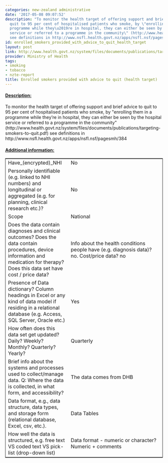 ```yaml
---
categories: new-zealand administrative
date: '2017-05-08 09:07:52'
description: "To monitor the health target of offering support and brief advice to
  quit to 95 per cent of hospitalised patients who smoke, by \"enrolling them in a
  programme while they\u2019re in hospital, they can either be seen by the hospital
  service or referred to a programme in the community\" (http://www.health.govt.nz/system/files/documents/publications/targeting-smokers-to-quit.pdf)
  see definitions in http://www.nsfl.health.govt.nz/apps/nsfl.nsf/pagesmh/384"
id: enrolled_smokers_provided_with_advice_to_quit_health_target
layout: post
link: http://www.health.govt.nz/system/files/documents/publications/targeting-smokers-to-quit.pdf
provider: Ministry of Health
tags:
- smoking
- tobacco
- nzte-report
title: Enrolled smokers provided with advice to quit (health target)
---
```



 <h4> <u>Description:</u> </h4>
To monitor the health target of offering support and brief advice to quit to 95 per cent of hospitalised patients who smoke, by "enrolling them in a programme while they’re in hospital, they can either be seen by the hospital service or referred to a programme in the community" (http://www.health.govt.nz/system/files/documents/publications/targeting-smokers-to-quit.pdf) see definitions in http://www.nsfl.health.govt.nz/apps/nsfl.nsf/pagesmh/384
 <h4> <u>Additional information:</u> </h4>
 <table style="border: 1px solid">
 <tr> <td width="40%">Have_(encrypted)_NHI</td> <td>No</td> </tr>
 <tr> <td width="40%">Personally identifiable (e.g. linked to NHI numbers) and longitudinal or aggregated (e.g. for planning, clinical research etc.)?</td> <td>No</td> </tr>
 <tr> <td width="40%">Scope</td> <td>National</td> </tr>
 <tr> <td width="40%">Does the data contain diagnoses and clinical outcomes?
Does the data contain procedures, device information and medication for therapy?
Does this data set have cost / price data?</td> <td>Info about the health conditions people have (e.g. diagnosis data)? no. Cost/price data? no</td> </tr>
 <tr> <td width="40%">Presence of Data dictionary? Column headings in Excel or any kind of data model if residing in a relational database (e.g. Access, SQL Server, Oracle etc.) </td> <td>Yes</td> </tr>
 <tr> <td width="40%">How often does this data set get updated? Daily? Weekly? Monthly? Quarterly? Yearly?</td> <td>Quarterly</td> </tr>
 <tr> <td width="40%">Brief info about the systems and processes used to collect/manage data. Q: Where the data is collected, in what form, and accessibility?</td> <td>The data comes from DHB</td> </tr>
 <tr> <td width="40%">Data format, e.g., data structure, data types, and storage form (relational database, Excel, csv, etc.).</td> <td>Data Tables</td> </tr>
 <tr> <td width="40%">How well the data is structured, e.g. free text VS coded text VS pick-list (drop-down list)</td> <td>Data format - numeric or character? Numeric + comments</td> </tr>
 </table>